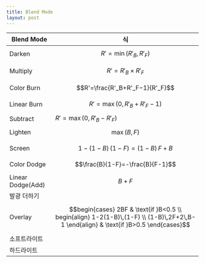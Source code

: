 ```yaml
---
title: Blend Mode
layout: post
---
```


|Blend Mode|식|
|---|---|
|Darken|$$R'=\min(R'_B, R'_F)$$|
|Multiply|$$R'=R'_B\times R'_F$$|
|Color Burn|$$R'=\frac{R'_B+R'_F−1}{R'_F}$$|
|Linear Burn|$$R'=\max(0, R'_B+R'_F−1)$$|
|Subtract|$R'=\max(0, R'_B-R'_F)$|
|Lighten|$$\max(B, F)$$|
|Screen|$$1-(1-B)\,(1-F)=(1-B)\,F+B$$|
|Color Dodge|$$\frac{B}{1-F}=-\frac{B}{F-1}$$|
|Linear Dodge(Add)|$$B+F$$|
|발광 더하기| |
|Overlay|$$begin{cases} 2BF & \text{if }B<0.5 \\ begin{align} 1-2(1-B)\,(1-F) \\ (1-B)\,2F+2\,B-1 \end{align} & \text{if }B>0.5 \end{cases}$$|
|소프트라이트| |
|하드라이트| |

